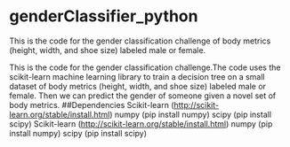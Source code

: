 # genderClassifier_python
This is the code for the gender classification challenge of body metrics (height, width, and shoe size) labeled male or female.

This is the code for the gender classification challenge.The code uses the scikit-learn machine learning library to train a decision tree on a small dataset of body metrics (height, width, and shoe size) labeled male or female. Then we can predict the gender of someone given a novel set of body metrics.
##Dependencies
Scikit-learn (http://scikit-learn.org/stable/install.html)
numpy (pip install numpy)
scipy (pip install scipy)
Scikit-learn (http://scikit-learn.org/stable/install.html) numpy (pip install numpy) scipy (pip install scipy)

